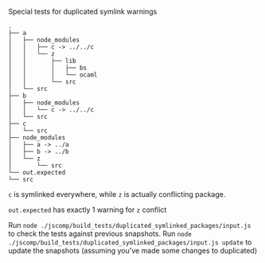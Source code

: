 Special tests for duplicated symlink warnings


```
.
├── a
│   ├── node_modules
│   │   ├── c -> ../../c
│   │   └── z
│   │       ├── lib
│   │       │   ├── bs
│   │       │   └── ocaml
│   │       └── src
│   └── src
├── b
│   ├── node_modules
│   │   └── c -> ../../c
│   └── src
├── c
│   └── src
├── node_modules
│   ├── a -> ../a
│   ├── b -> ../b
│   └── z
│       └── src
└── out.expected
└── src

```

`c` is symlinked everywhere, while `z` is actually conflicting package. 

`out.expected` has exactly 1 warning for `z` conflict

Run `node ./jscomp/build_tests/duplicated_symlinked_packages/input.js` to check the tests against previous snapshots.
Run `node ./jscomp/build_tests/duplicated_symlinked_packages/input.js update` to update the snapshots (assuming you've made some changes to duplicated)

